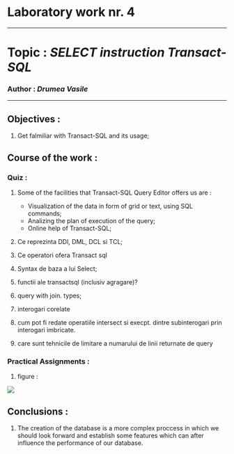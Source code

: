 # Laboratory work nr. 4
-----
# Topic : *SELECT instruction Transact-SQL*
### Author : *Drumea Vasile*
-----
## Objectives :
1. Get falmiliar with Transact-SQL and its usage;

## Course of the work :
### Quiz :

1. Some of the facilities that Transact-SQL Query Editor offers us are :

    * Visualization of the data in form of grid or text, using SQL commands;
    * Analizing the plan of execution of the query;
    * Online help of Transact-SQL;
    
2. Ce reprezinta DDl, DML, DCL si TCL;

3. Ce operatori ofera Transact sql

4. Syntax de baza a lui Select;

5. functii ale transactsql (inclusiv agragare)?

6. query with join. types;

7. interogari corelate

8. cum pot fi redate operatiile intersect si execpt. dintre subinterogari prin interogari imbricate.

9. care sunt tehnicile de limitare a numarului de linii returnate de query

### Practical Assignments :
1. figure : 

![](images/.PNG)

## Conclusions : 

1. The creation of the database is a more complex proccess in which we should look forward and establish some features which can after influence the performance of our database.
